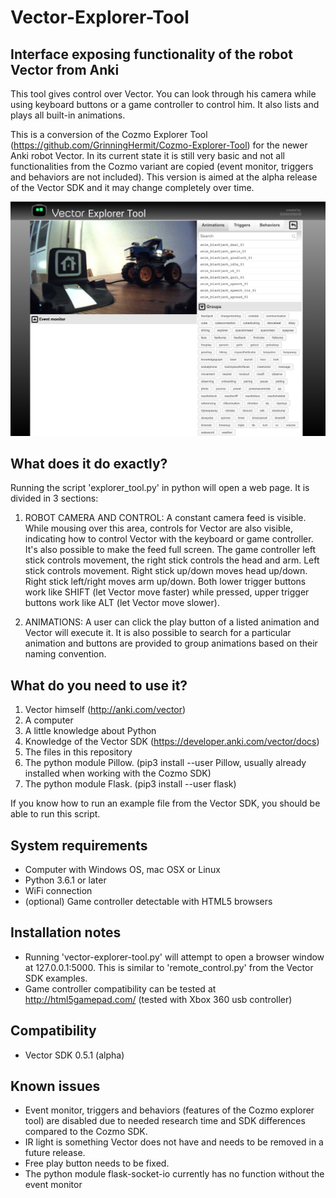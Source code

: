 # Vector-Explorer-Tool
Interface exposing functionality of the robot Vector from Anki
---
This tool gives control over Vector. You can look through his camera while using keyboard buttons or a game controller to control him. It also lists and plays all built-in animations. 

This is a conversion of the Cozmo Explorer Tool (https://github.com/GrinningHermit/Cozmo-Explorer-Tool) for the newer Anki robot Vector. In its current state it is still very basic and not all functionalities from the Cozmo variant are copied (event monitor, triggers and behaviors are not included). This version is aimed at the alpha release of the Vector SDK and it may change completely over time.

![Cozmo-Explorer-Tool](static/img/vector-explorer-tool-v0.1.jpg)

What does it do exactly?
-
Running the script 'explorer_tool.py' in python will open a web page. It is divided in 3 sections:

1. ROBOT CAMERA AND CONTROL: A constant camera feed is visible. While mousing over this area, controls for Vector are also visible, indicating how to control Vector with the keyboard or game controller. It's also possible to make the feed full screen. The game controller left stick controls movement, the right stick controls the head and arm. Left stick controls movement. Right stick up/down moves head up/down. Right stick left/right moves arm up/down. Both lower trigger buttons work like SHIFT (let Vector move faster) while pressed, upper trigger buttons work like ALT (let Vector move slower).

2. ANIMATIONS: A user can click the play button of a listed animation and Vector will execute it. It is also possible to search for a particular animation and buttons are provided to group animations based on their naming convention. 

What do you need to use it?
-
1. Vector himself (http://anki.com/vector)
2. A computer
3. A little knowledge about Python
4. Knowledge of the Vector SDK (https://developer.anki.com/vector/docs)
5. The files in this repository
6. The python module Pillow. (pip3 install --user Pillow, usually already installed when working with the Cozmo SDK)
7. The python module Flask. (pip3 install --user flask)


If you know how to run an example file from the Vector SDK, you should be able to run this script. 

System requirements
-
- Computer with Windows OS, mac OSX or Linux
- Python 3.6.1 or later
- WiFi connection
- (optional) Game controller detectable with HTML5 browsers

Installation notes
-
- Running 'vector-explorer-tool.py' will attempt to open a browser window at 127.0.0.1:5000. This is similar to  'remote_control.py' from the Vector SDK examples.
- Game controller compatibility can be tested at http://html5gamepad.com/ (tested with Xbox 360 usb controller)

Compatibility
-
- Vector SDK 0.5.1 (alpha)

Known issues
-
- Event monitor, triggers and behaviors (features of the Cozmo explorer tool) are disabled due to needed research time and SDK differences compared to the Cozmo SDK.
- IR light is something Vector does not have and needs to be removed in a future release. 
- Free play button needs to be fixed.
- The python module flask-socket-io currently has no function without the event monitor
